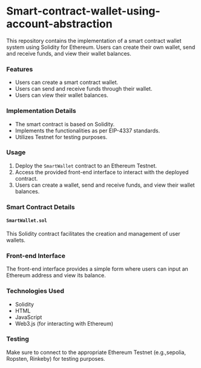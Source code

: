 # Smart-contract-wallet-using-account-abstraction

This repository contains the implementation of a smart contract wallet system using Solidity for Ethereum. Users can create their own wallet, send and receive funds, and view their wallet balances.

### Features

- Users can create a smart contract wallet.
- Users can send and receive funds through their wallet.
- Users can view their wallet balances.

### Implementation Details

- The smart contract is based on Solidity.
- Implements the functionalities as per EIP-4337 standards.
- Utilizes Testnet for testing purposes.

### Usage

1. Deploy the `SmartWallet` contract to an Ethereum Testnet.
2. Access the provided front-end interface to interact with the deployed contract.
3. Users can create a wallet, send and receive funds, and view their wallet balances.

### Smart Contract Details

#### `SmartWallet.sol`

This Solidity contract facilitates the creation and management of user wallets.

### Front-end Interface

The front-end interface provides a simple form where users can input an Ethereum address and view its balance.

### Technologies Used

- Solidity
- HTML
- JavaScript
- Web3.js (for interacting with Ethereum)

### Testing

Make sure to connect to the appropriate Ethereum Testnet (e.g.,sepolia, Ropsten, Rinkeby) for testing purposes.
